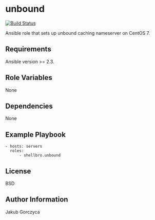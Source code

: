 unbound
=======

[![Build Status](https://travis-ci.org/shellbro/ansible-role-unbound.svg?branch=master)](https://travis-ci.org/shellbro/ansible-role-unbound)

Ansible role that sets up unbound caching nameserver on CentOS 7.

Requirements
------------

Ansible version >= 2.3.

Role Variables
--------------

None

Dependencies
------------

None

Example Playbook
----------------

    - hosts: servers
      roles:
          - shellbro.unbound

License
-------

BSD

Author Information
------------------

Jakub Gorczyca

